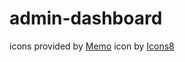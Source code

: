 # admin-dashboard

icons provided by <a target="_blank" href="https://icons8.com/icon/JWpT8cAn8G0V/memo">Memo</a> icon by <a target="_blank" href="https://icons8.com">Icons8</a>